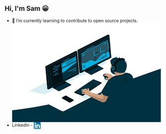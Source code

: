## Hi, I'm Sam 😀

<!--
**sam-v-jose/sam-v-jose** is a ✨ _special_ ✨ repository because its `README.md` (this file) appears on your GitHub profile.

Here are some ideas to get you started: -->

<!--
- 🔭 I’m currently working on ... 
-->
- 🌱 I’m currently learning to contribute to open source projects.
  <img align="right" alt="GIF" src="https://github.com/sam-v-jose/sam-v-jose/blob/main/code.gif?raw=true" width="500" height="320" />
- LinkedIn - <a href="https://www.linkedin.com/in/sam-v-jose/" target="_blank" rel="noopener noreferrer"><img width="22" height="22" border="0" align="center"  src="linkedin.png"/></a>
<!--
- 👯 I’m looking to collaborate on ...
- 🤔 I’m looking for help with ...
- 💬 Ask me about ...
- 📫 How to reach me: ...
- 😄 Pronouns: ...
- ⚡ Fun fact: ... 
-->
